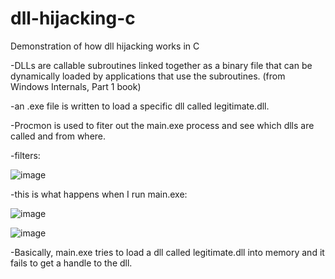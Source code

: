 # dll-hijacking-c
Demonstration of how dll hijacking works in C


-DLLs are callable subroutines linked together as a binary file that can be dynamically loaded by applications that use the subroutines. (from Windows Internals, Part 1 book)

-an .exe file is written to load a specific dll called legitimate.dll.

-Procmon is used to fiter out the main.exe process and see which dlls are called and from where.

-filters:

![image](https://github.com/user-attachments/assets/42ed8719-5e38-4279-a884-1453d38327bf)

-this is what happens when I run main.exe:

![image](https://github.com/user-attachments/assets/d7b55576-0def-4943-bd15-08bafa4aaedc)

![image](https://github.com/user-attachments/assets/6bf0ba9c-f39e-4d73-85a3-2b4f6afe0a29)


-Basically, main.exe tries to load a dll called legitimate.dll into memory and it fails to get a handle to the dll.

